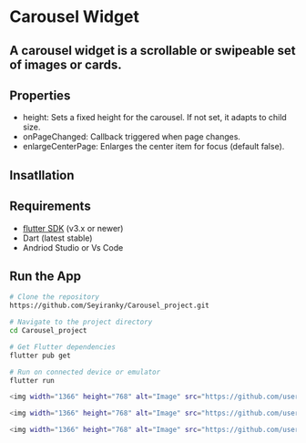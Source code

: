 # Carousel Widget

A carousel widget is a scrollable or swipeable set of images or cards.
---

## Properties
- height: Sets a fixed height for the carousel. If not set, it adapts to child size.
- onPageChanged: Callback triggered when page changes.
- enlargeCenterPage: Enlarges the center item for focus (default false).

## Insatllation

## Requirements
- [flutter SDK](https://flutter.dev/docs/get-started/install) (v3.x or newer)
- Dart (latest stable)
- Andriod Studio or Vs Code

## Run the App

```bash
# Clone the repository
https://github.com/Seyiranky/Carousel_project.git

# Navigate to the project directory
cd Carousel_project

# Get Flutter dependencies
flutter pub get

# Run on connected device or emulator
flutter run

<img width="1366" height="768" alt="Image" src="https://github.com/user-attachments/assets/29dcd0fa-4a3a-4771-8c2f-702fe1c8ba93" />

<img width="1366" height="768" alt="Image" src="https://github.com/user-attachments/assets/457e71bd-71a2-45f6-bcd5-b462c0ad7f8c" />

<img width="1366" height="768" alt="Image" src="https://github.com/user-attachments/assets/0abc3543-3943-437f-a91d-489541ae3b8b" />
